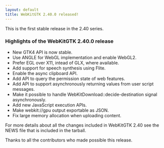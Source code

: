 ```yaml
---
layout: default
title: WebKitGTK 2.40.0 released!
---
```


This is the first stable release in the 2.40 series.

### Highlights of the WebKitGTK 2.40.0 release

 - New GTK4 API is now stable.
 - Use ANGLE for WebGL implementation and enable WebGL2.
 - Prefer EGL over X11, intead of GLX, where available.
 - Add support for speech synthesis using Flite.
 - Enable the async clipboard API.
 - Add API to query the permission state of web features.
 - Add API to support asynchronously returning values from user script messages.
 - Make it possible to handle WebKitDownload::decide-destination signal asynchronously.
 - Add new JavaScript execution APIs.
 - Make webkit://gpu output exportable as JSON.
 - Fix large memory allocation when uploading content.

For more details about all the changes included in WebKitGTK 2.40 see
the NEWS file that is included in the tarball.

Thanks to all the contributors who made possible this release.
